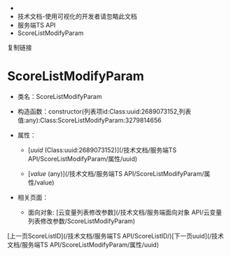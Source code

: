   * [](/)
  * 技术文档-使用可视化的开发者请忽略此文档
  * 服务端TS API
  * ScoreListModifyParam

复制链接

# ScoreListModifyParam

  * 类名：ScoreListModifyParam

  * 构造函数：constructor(列表项id:Class:uuid:2689073152,列表值:any):Class:ScoreListModifyParam:3279814656

  * 属性：

    * [_uuid_ (Class:uuid:2689073152)](/技术文档/服务端TS API/ScoreListModifyParam/属性/uuid)

    * [_value_ (any)](/技术文档/服务端TS API/ScoreListModifyParam/属性/value)

  * 相关页面：

    * 面向对象: [云变量列表修改参数](/技术文档/服务端面向对象 API/云变量列表修改参数/ScoreListModifyParam)

[上一页ScoreListID](/技术文档/服务端TS API/ScoreListID/)[下一页uuid](/技术文档/服务端TS
API/ScoreListModifyParam/属性/uuid)


